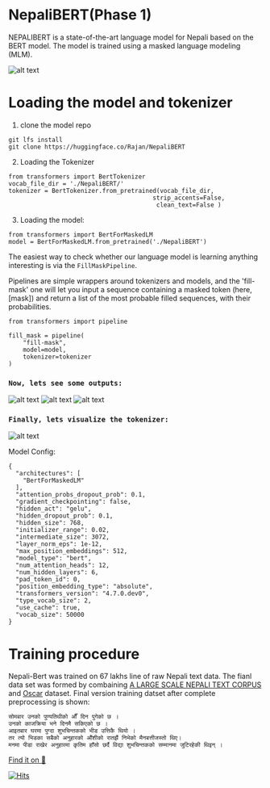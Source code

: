 

# NepaliBERT(Phase 1) 
NEPALIBERT is a state-of-the-art language model for Nepali based on the BERT model. The model is trained using a masked language modeling (MLM). 


![alt text](1.png "Nepali Bert")


# Loading the model and tokenizer 
1. clone the model repo 
```
git lfs install
git clone https://huggingface.co/Rajan/NepaliBERT
```
2. Loading the Tokenizer 
```
from transformers import BertTokenizer
vocab_file_dir = './NepaliBERT/' 
tokenizer = BertTokenizer.from_pretrained(vocab_file_dir,
                                        strip_accents=False,
                                         clean_text=False )
```
3. Loading the model:
```
from transformers import BertForMaskedLM
model = BertForMaskedLM.from_pretrained('./NepaliBERT')
```

The easiest way to check whether our language model is learning anything interesting is via the ```FillMaskPipeline```.

Pipelines are simple wrappers around tokenizers and models, and the 'fill-mask' one will let you input a sequence containing a masked token (here, [mask]) and return a list of the most probable filled sequences, with their probabilities.

```
from transformers import pipeline

fill_mask = pipeline(
    "fill-mask",
    model=model,
    tokenizer=tokenizer
)
```
### ```Now, lets see some outputs: ```

![alt text](1o.png "Output1")
![alt text](2o.png "Output2")
![alt text](3o.png "Output3")

### ```Finally, lets visualize the tokenizer: ```
![alt text](4o.png "Output1")

Model Config: 
```
{
  "architectures": [
    "BertForMaskedLM"
  ],
  "attention_probs_dropout_prob": 0.1,
  "gradient_checkpointing": false,
  "hidden_act": "gelu",
  "hidden_dropout_prob": 0.1,
  "hidden_size": 768,
  "initializer_range": 0.02,
  "intermediate_size": 3072,
  "layer_norm_eps": 1e-12,
  "max_position_embeddings": 512,
  "model_type": "bert",
  "num_attention_heads": 12,
  "num_hidden_layers": 6,
  "pad_token_id": 0,
  "position_embedding_type": "absolute",
  "transformers_version": "4.7.0.dev0",
  "type_vocab_size": 2,
  "use_cache": true,
  "vocab_size": 50000
}
```


# Training procedure

Nepali-Bert was trained on 67 lakhs line of raw Nepali text data. The fianl data set was formed by combaining [A LARGE SCALE NEPALI TEXT CORPUS](https://ieee-dataport.org/open-access/large-scale-nepali-text-corpus) and [Oscar](https://oscar-corpus.com/) dataset. 
Final version training datset after complete preprocessing is shown: 

```
सोमबार उनको पुण्यतिथीको औँ दिन पुगेको छ ।
उनको काजक्रिया भने दिनमै सकिएको छ ।
आइतबार घरमा पुग्दा शुभचिन्तकको भीड उत्तिकै थियो ।
तर त्यो भिडका सबैको अनुहारको औंशीको रातझैं निभेको मैनबत्तीजस्तो थिए।
मनमा पीडा राखेर अनुहारमा कृतिम हाँसो छर्दै विद्या शुभचिन्तकको सम्मानमा जुटिरहेकी थिइन् ।

```
[Find it on 🤗](https://huggingface.co/Rajan/NepaliBERT)

[![Hits](https://hits.seeyoufarm.com/api/count/incr/badge.svg?url=https%3A%2F%2Fgithub.com%2FR4j4n%2FNepaliBERT&count_bg=%2379C83D&title_bg=%23C6E287&icon=angellist.svg&icon_color=%23BA2424&title=HITS%3A+&edge_flat=true)](https://hits.seeyoufarm.com)